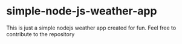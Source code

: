 # simple-node-js-weather-app
This is just a simple nodejs weather app created for fun. Feel free to contribute to the repository
